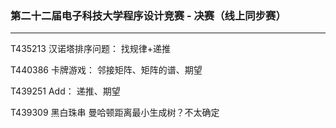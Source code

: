 ### 第二十二届电子科技大学程序设计竞赛 - 决赛（线上同步赛）
----

T435213 汉诺塔排序问题：
找规律+递推

T440386 卡牌游戏：
邻接矩阵、矩阵的谱、期望

T439251 Add：
递推、期望

T439309 黑白珠串
曼哈顿距离最小生成树？不太确定
